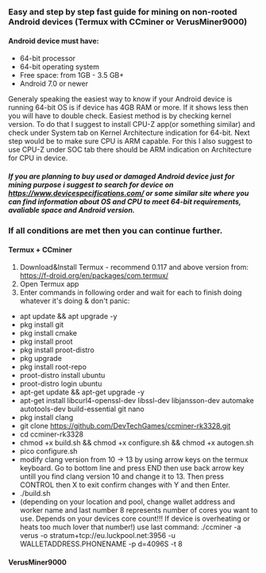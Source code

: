 ### Easy and step by step fast guide for mining on non-rooted Android devices (Termux with CCminer or VerusMiner9000)

#### Android device must have:
* 64-bit processor
* 64-bit operating system
* Free space: from 1GB - 3.5 GB+
* Android 7.0 or newer

Generaly speaking the easiest way to know if your Android device is running 64-bit OS is if device has 4GB RAM or more. If it shows less then you will have to double check. Easiest method is by checking kernel version. To do that I suggest to install CPU-Z app(or something similar) and check under System tab on Kernel Architecture indication for 64-bit. Next step would be to make sure CPU is ARM capable. For this I also suggest to use CPU-Z under SOC tab there should be ARM indication on Architecture for CPU in device.
##### If you are planning to buy used or damaged Android device just for mining purpose i suggest to search for device on https://www.devicespecifications.com/ or some similar site where you can find information about OS and CPU to meet 64-bit requirements, avaliable space and Android version.

### If all conditions are met then you can continue further.
#### Termux + CCminer
1. Download&Install Termux - recommend 0.117 and above version from: https://f-droid.org/en/packages/com.termux/
2. Open Termux app
3. Enter commands in following order and wait for each to finish doing whatever it's doing & don't panic:
* apt update && apt upgrade -y
* pkg install git
* pkg install cmake
* pkg install proot
* pkg install proot-distro
* pkg upgrade
* pkg install root-repo
* proot-distro install ubuntu
* proot-distro login ubuntu
* apt-get update && apt-get upgrade -y
* apt-get install libcurl4-openssl-dev libssl-dev libjansson-dev automake autotools-dev build-essential git nano
* pkg install clang
* git clone https://github.com/DevTechGames/ccminer-rk3328.git
* cd ccminer-rk3328
* chmod +x build.sh && chmod +x configure.sh && chmod +x autogen.sh
* pico configure.sh
* modify clang version from 10 -> 13 by using arrow keys on the termux keyboard. Go to bottom line and press END then use back arrow key untill you find clang version 10 and change it to 13. Then press CONTROL then X to exit confirm changes with Y and then Enter.
* ./build.sh
* (depending on your location and pool, change wallet address and worker name and last number 8 represents number of cores you want to use. Depends on your devices core count!!! If device is overheating or heats too much lover that number!) use last command: ./ccminer -a verus -o stratum+tcp://eu.luckpool.net:3956 -u WALLETADDRESS.PHONENAME -p d=4096S -t 8



#### VerusMiner9000
